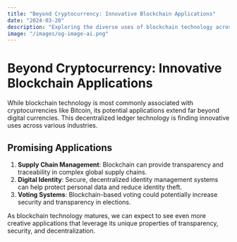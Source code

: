 ```yaml
---
title: "Beyond Cryptocurrency: Innovative Blockchain Applications"
date: "2024-03-20"
description: "Exploring the diverse uses of blockchain technology across industries"
image: "/images/og-image-ai.png"
---
```


# Beyond Cryptocurrency: Innovative Blockchain Applications

While blockchain technology is most commonly associated with cryptocurrencies like Bitcoin, its potential applications extend far beyond digital currencies. This decentralized ledger technology is finding innovative uses across various industries.

## Promising Applications

1. **Supply Chain Management**: Blockchain can provide transparency and traceability in complex global supply chains.
2. **Digital Identity**: Secure, decentralized identity management systems can help protect personal data and reduce identity theft.
3. **Voting Systems**: Blockchain-based voting could potentially increase security and transparency in elections.

As blockchain technology matures, we can expect to see even more creative applications that leverage its unique properties of transparency, security, and decentralization.